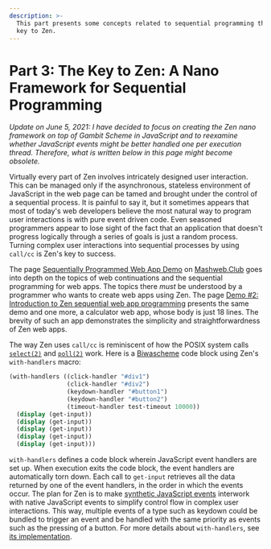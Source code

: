 ```yaml
---
description: >-
  This part presents some concepts related to sequential programming that are
  key to Zen.
---
```


# Part 3: The Key to Zen: A Nano Framework for Sequential Programming

_Update on June 5, 2021: I have decided to focus on creating the Zen nano framework on top of Gambit Scheme in JavaScript and to reexamine whether JavaScript events might be better handled one per execution thread. Therefore, what is written below in this page might become obsolete._

Virtually every part of Zen involves intricately designed user interaction. This can be managed only if the asynchronous, stateless environment of JavaScript in the web page can be tamed and brought under the control of a sequential process. It is painful to say it, but it sometimes appears that most of today's web developers believe the most natural way to program user interactions is with pure event driven code. Even seasoned programmers appear to lose sight of the fact that an application that doesn't progress logically through a series of goals is just a random process. Turning complex user interactions into sequential processes by using `call/cc` is Zen's key to success.

The page [Sequentially Programmed Web App Demo](https://doc.mashweb.club/experiments/seq_webapp_biwascheme/) on [Mashweb.Club](https://mashweb.club/) goes into depth on the topics of web continuations and the sequential programming for web apps. The topics there _must_ be understood by a programmer who wants to create web apps using Zen. The page [Demo \#2: Introduction to Zen sequential web app programming](https://web-call.cc/sequentially-programmed-web-apps.html) presents the same demo and one more, a calculator web app, whose body is just 18 lines. The brevity of such an app demonstrates the simplicity and straightforwardness of Zen web apps.

The way Zen uses `call/cc` is reminiscent of how the POSIX system calls [`select(2)`](https://linux.die.net/man/2/select) and [`poll(2)`](https://linux.die.net/man/2/poll) work. Here is a [Biwascheme](https://www.biwascheme.org/) code block using Zen's `with-handlers` macro:

```scheme
(with-handlers ((click-handler "#div1")
                (click-handler "#div2")
                (keydown-handler "#button1")
                (keydown-handler "#button2")
                (timeout-handler test-timeout 10000))
  (display (get-input))
  (display (get-input))
  (display (get-input))
  (display (get-input))
  (display (get-input)))
```

`with-handlers` defines a code block wherein JavaScript event handlers are set up. When execution exits the code block, the event handlers are automatically torn down. Each call to `get-input` retrieves all the data returned by one of the event handlers, in the order in which the events occur. The plan for Zen is to make [synthetic JavaScript events](https://developer.mozilla.org/en-US/docs/Web/Events/Creating_and_triggering_events) interwork with native JavaScript events to simplify control flow in complex user interactions. This way, multiple events of a type such as keydown could be bundled to trigger an event and be handled with the same priority as events such as the pressing of a button.  For more details about `with-handlers`, see [its implementation](https://raw.githubusercontent.com/Mashweb/web-call.cc/master/source/scheme/mini-framework.scm).

